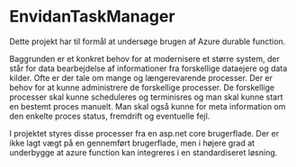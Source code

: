 # EnvidanTaskManager
Dette projekt har til formål at undersøge brugen af Azure durable function.

Baggrunden er et konkret behov for at modernisere et større system, der står for data bearbejdelse af informationer fra forskellige dataejere og data kilder.
Ofte er der tale om mange og længerevarende processer. Der er behov for at kunne administrere de forskellige processer.
De forskellige processer skal kunne scheduleres og terminisres og man skal kunne start en bestemt proces manuelt. 
Man skal også kunne for meta information om den enkelte proces status, fremdrift og eventuelle fejl.

I projektet styres disse processer fra en asp.net core brugerflade. Der er ikke lagt vægt på en gennemført brugerflade, 
men i højere grad at underbygge at azure function kan integreres i en standardiseret løsning.

